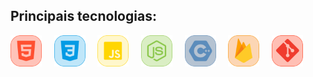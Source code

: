 ## Principais tecnologias:
<a href="media/1.png"><img src="media/1.png" width="50" /></a>&nbsp;&nbsp;&nbsp;&nbsp;
<a href="media/2.png"><img src="media/2.png" width="50" /></a>&nbsp;&nbsp;&nbsp;&nbsp;
<a href="media/3.png"><img src="media/3.png" width="50" /></a>&nbsp;&nbsp;&nbsp;&nbsp;
<a href="media/4.png"><img src="media/4.png" width="50" /></a>&nbsp;&nbsp;&nbsp;&nbsp;
<a href="media/5.png"><img src="media/5.png" width="50" /></a>&nbsp;&nbsp;&nbsp;&nbsp;
<a href="media/6.png"><img src="media/6.png" width="50" /></a>&nbsp;&nbsp;&nbsp;&nbsp;
<a href="media/7.png"><img src="media/7.png" width="50" /></a>
